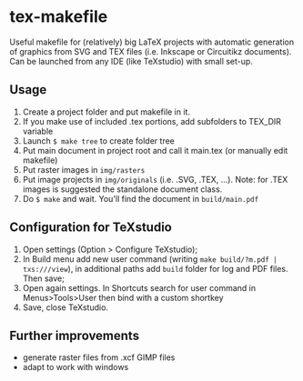 # tex-makefile
Useful makefile for (relatively) big LaTeX projects with automatic generation of graphics from SVG and TEX files (i.e. Inkscape or Circuitikz documents).
Can be launched from any IDE (like TeXstudio) with small set-up.

## Usage
1. Create a project folder and put makefile in it.
2. If you make use of included .tex portions, add subfolders to TEX_DIR variable
3. Launch `$ make tree` to create folder tree
4. Put main document in project root and call it main.tex (or manually edit makefile)
5. Put raster images in `img/rasters`
6. Put image projects in `img/originals` (i.e. .SVG, .TEX, ...). Note: for .TEX images is suggested the standalone document class.
7. Do `$ make` and wait. You'll find the document in `build/main.pdf`

## Configuration for TeXstudio
1. Open settings (Option > Configure TeXstudio);
2. In Build menu add new user command (writing `make build/?m.pdf | txs:///view`), in additional paths add `build` folder for log and PDF files. Then save;
3. Open again settings. In Shortcuts search for user command in Menus>Tools>User then bind with a custom shortkey
4. Save, close TeXstudio.

## Further improvements
* generate raster files from .xcf GIMP files
* adapt to work with windows
